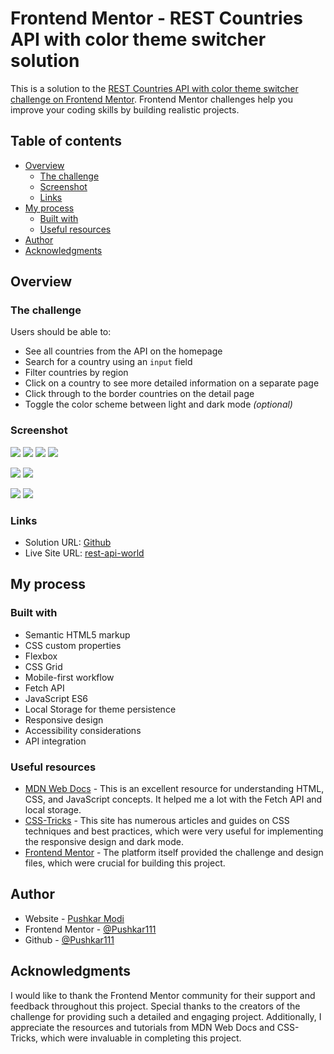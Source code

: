 # Frontend Mentor - REST Countries API with color theme switcher solution

This is a solution to the [REST Countries API with color theme switcher challenge on Frontend Mentor](https://www.frontendmentor.io/challenges/rest-countries-api-with-color-theme-switcher-5cacc469fec04111f7b848ca). Frontend Mentor challenges help you improve your coding skills by building realistic projects. 

## Table of contents

- [Overview](#overview)
  - [The challenge](#the-challenge)
  - [Screenshot](#screenshot)
  - [Links](#links)
- [My process](#my-process)
  - [Built with](#built-with)
  - [Useful resources](#useful-resources)
- [Author](#author)
- [Acknowledgments](#acknowledgments)


## Overview

### The challenge

Users should be able to:

- See all countries from the API on the homepage
- Search for a country using an `input` field
- Filter countries by region
- Click on a country to see more detailed information on a separate page
- Click through to the border countries on the detail page
- Toggle the color scheme between light and dark mode *(optional)*

### Screenshot

![](./src/assets/design/desktop-design-home-light.jpg)
![](./src/assets/design/desktop-design-detail-light.jpg)
![](./src/assets/design/desktop-design-home-dark.jpg)
![](./src/assets/design/desktop-design-detail-dark.jpg)

![](./src/assets/design/mobile-design-home-light.jpg)
![](./src/assets/design/mobile-design-detail-light.jpg)

![](./src/assets/design/mobile-design-home-dark.jpg)
![](./src/assets/design/mobile-design-detail-dark.jpg)


### Links

- Solution URL: [Github](https://github.com/Pushkar111/REST-Countries-API-with-color-theme-switcher-solution)
- Live Site URL: [rest-api-world](https://rest-api-world.netlify.app)


## My process

### Built with

- Semantic HTML5 markup
- CSS custom properties
- Flexbox
- CSS Grid
- Mobile-first workflow
- Fetch API
- JavaScript ES6
- Local Storage for theme persistence
- Responsive design
- Accessibility considerations
- API integration

### Useful resources

- [MDN Web Docs](https://developer.mozilla.org) - This is an excellent resource for understanding HTML, CSS, and JavaScript concepts. It helped me a lot with the Fetch API and local storage.
- [CSS-Tricks](https://css-tricks.com) - This site has numerous articles and guides on CSS techniques and best practices, which were very useful for implementing the responsive design and dark mode.
- [Frontend Mentor](https://www.frontendmentor.io) - The platform itself provided the challenge and design files, which were crucial for building this project.


## Author

- Website - [Pushkar Modi](https://pushkarmodidev.netlify.app)
- Frontend Mentor - [@Pushkar111](https://www.frontendmentor.io/profile/Pushkar111)
- Github - [@Pushkar111](https://github.com/Pushkar111)


## Acknowledgments

I would like to thank the Frontend Mentor community for their support and feedback throughout this project. Special thanks to the creators of the challenge for providing such a detailed and engaging project. Additionally, I appreciate the resources and tutorials from MDN Web Docs and CSS-Tricks, which were invaluable in completing this project.
